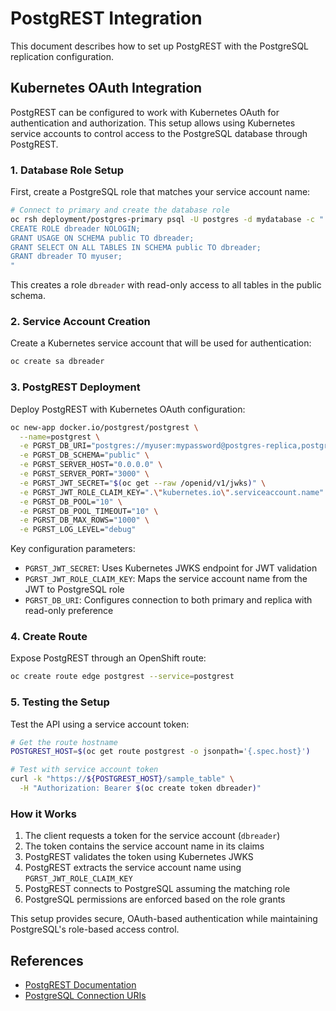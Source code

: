 # PostgREST Integration

This document describes how to set up PostgREST with the PostgreSQL replication configuration.

## Kubernetes OAuth Integration

PostgREST can be configured to work with Kubernetes OAuth for authentication and authorization. This setup allows using Kubernetes service accounts to control access to the PostgreSQL database through PostgREST.

### 1. Database Role Setup

First, create a PostgreSQL role that matches your service account name:

```bash
# Connect to primary and create the database role
oc rsh deployment/postgres-primary psql -U postgres -d mydatabase -c "
CREATE ROLE dbreader NOLOGIN;
GRANT USAGE ON SCHEMA public TO dbreader;
GRANT SELECT ON ALL TABLES IN SCHEMA public TO dbreader;
GRANT dbreader TO myuser;
"
```

This creates a role `dbreader` with read-only access to all tables in the public schema.

### 2. Service Account Creation

Create a Kubernetes service account that will be used for authentication:

```bash
oc create sa dbreader
```

### 3. PostgREST Deployment

Deploy PostgREST with Kubernetes OAuth configuration:

```bash
oc new-app docker.io/postgrest/postgrest \
  --name=postgrest \
  -e PGRST_DB_URI="postgres://myuser:mypassword@postgres-replica,postgres-primary/mydatabase?target_session_attrs=read-only" \
  -e PGRST_DB_SCHEMA="public" \
  -e PGRST_SERVER_HOST="0.0.0.0" \
  -e PGRST_SERVER_PORT="3000" \
  -e PGRST_JWT_SECRET="$(oc get --raw /openid/v1/jwks)" \
  -e PGRST_JWT_ROLE_CLAIM_KEY=".\"kubernetes.io\".serviceaccount.name" \
  -e PGRST_DB_POOL="10" \
  -e PGRST_DB_POOL_TIMEOUT="10" \
  -e PGRST_DB_MAX_ROWS="1000" \
  -e PGRST_LOG_LEVEL="debug"
```

Key configuration parameters:
- `PGRST_JWT_SECRET`: Uses Kubernetes JWKS endpoint for JWT validation
- `PGRST_JWT_ROLE_CLAIM_KEY`: Maps the service account name from the JWT to PostgreSQL role
- `PGRST_DB_URI`: Configures connection to both primary and replica with read-only preference

### 4. Create Route

Expose PostgREST through an OpenShift route:

```bash
oc create route edge postgrest --service=postgrest
```

### 5. Testing the Setup

Test the API using a service account token:

```bash
# Get the route hostname
POSTGREST_HOST=$(oc get route postgrest -o jsonpath='{.spec.host}')

# Test with service account token
curl -k "https://${POSTGREST_HOST}/sample_table" \
  -H "Authorization: Bearer $(oc create token dbreader)"
```

### How it Works

1. The client requests a token for the service account (`dbreader`)
2. The token contains the service account name in its claims
3. PostgREST validates the token using Kubernetes JWKS
4. PostgREST extracts the service account name using `PGRST_JWT_ROLE_CLAIM_KEY`
5. PostgREST connects to PostgreSQL assuming the matching role
6. PostgreSQL permissions are enforced based on the role grants

This setup provides secure, OAuth-based authentication while maintaining PostgreSQL's role-based access control.

## References

- [PostgREST Documentation](https://postgrest.org/)
- [PostgreSQL Connection URIs](https://www.postgresql.org/docs/current/libpq-connect.html#LIBPQ-CONNSTRING) 